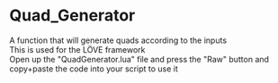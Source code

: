 # Quad_Generator
A function that will generate quads according to the inputs</br>
This is used for the LÖVE framework</br>
Open up the "QuadGenerator.lua" file and press the "Raw" button and copy+paste the code into your script to use it</br>

